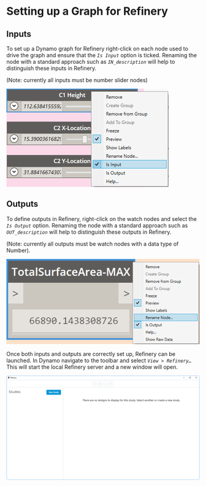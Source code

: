 # Setting up a Graph for Refinery

## Inputs

To set up a Dynamo graph for Refinery right-click on each node used to drive the graph and ensure that the *`Is Input`* option is ticked. Renaming the node with a standard approach such as *`IN_description`* will help to distinguish these inputs in Refinery.

\(Note: currently all inputs must be number slider nodes\)

![](../.gitbook/assets/refinery_settingupgraph_isinput.png)

## Outputs

To define outputs in Refinery, right-click on the watch nodes and select the *`Is Output`* option. Renaming the node with a standard approach such as *`OUT_description`* will help to distinguish these outputs in Refinery.

\(Note: currently all outputs must be watch nodes with a data type of Number\).

![](../.gitbook/assets/refinery_settingupgraph_renameoutput.png)

Once both inputs and outputs are correctly set up, Refinery can be launched. In Dynamo navigate to the toolbar and select *`View > Refinery…`* This will start the local Refinery server and a new window will open.

![](../.gitbook/assets/refinery_settingupgraph_refinery.png)

